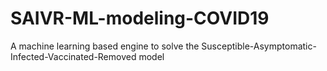 # SAIVR-ML-modeling-COVID19
A machine learning based engine to solve the Susceptible-Asymptomatic-Infected-Vaccinated-Removed model
